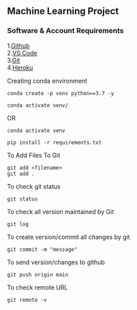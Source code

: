 ## Machine Learning Project

### Software & Account Requirements

1.[Github](https://github.com)  
2.[VS Code](https://code.visualstudio.com/download)  
3.[Git](https://git-scm.com/downloads)  
4.[Heroku](https://dashboard.heroku.com/login)  

Creating conda environment
```
conda create -p venv python==3.7 -y
```
```
conda activate venv/
```
OR
```
conda activate venv
```
```
pip install -r requirements.txt
```
To Add Files To Git
```
git add <filename>
git add .
```
To check git status
```
git status
```
To check all version maintained by Git
```
git log
```
To create version/commit all changes by git
```
git commit -m "message"
```
To send version/changes to github
```
git push origin main
```
To check remote URL
```
git remote -v
```